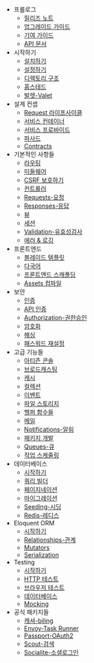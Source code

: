 - 프롤로그
    - [릴리즈 노트](/docs/{{version}}/releases)
    - [업그레이드 가이드](/docs/{{version}}/upgrade)
    - [기여 가이드](/docs/{{version}}/contributions)
    - [API 문서](/api/{{version}})
- 시작하기
    - [설치하기](/docs/{{version}}/installation)
    - [설정하기](/docs/{{version}}/configuration)
    - [디렉토리 구조](/docs/{{version}}/structure)
    - [홈스테드](/docs/{{version}}/homestead)
    - [발렛-Valet](/docs/{{version}}/valet)
- 설계 컨셉
    - [Request 라이프사이클](/docs/{{version}}/lifecycle)
    - [서비스 컨테이너](/docs/{{version}}/container)
    - [서비스 프로바이드](/docs/{{version}}/providers)
    - [파사드](/docs/{{version}}/facades)
    - [Contracts](/docs/{{version}}/contracts)
- 기본적인 사항들
    - [라우팅](/docs/{{version}}/routing)
    - [미들웨어](/docs/{{version}}/middleware)
    - [CSRF 보호하기](/docs/{{version}}/csrf)
    - [컨트롤러](/docs/{{version}}/controllers)
    - [Requests-요청](/docs/{{version}}/requests)
    - [Responses-응답](/docs/{{version}}/responses)
    - [뷰](/docs/{{version}}/views)
    - [세션](/docs/{{version}}/session)
    - [Validation-유효성검사](/docs/{{version}}/validation)
    - [에러 & 로깅](/docs/{{version}}/errors)
- 프론트엔드
    - [블레이드 템플릿](/docs/{{version}}/blade)
    - [다국어](/docs/{{version}}/localization)
    - [프론트엔드 스캐폴딩](/docs/{{version}}/frontend)
    - [Assets 컴파일](/docs/{{version}}/mix)
- 보안
    - [인증](/docs/{{version}}/authentication)
    - [API 인증](/docs/{{version}}/passport)
    - [Authorization-권한승인](/docs/{{version}}/authorization)
    - [암호화](/docs/{{version}}/encryption)
    - [해싱](/docs/{{version}}/hashing)
    - [패스워드 재설정](/docs/{{version}}/passwords)
- 고급 기능들
    - [아티즌 콘솔](/docs/{{version}}/artisan)
    - [브로드캐스팅](/docs/{{version}}/broadcasting)
    - [캐시](/docs/{{version}}/cache)
    - [컬렉션](/docs/{{version}}/eloquent-collections)
    - [이벤트](/docs/{{version}}/events)
    - [파일 스토리지](/docs/{{version}}/filesystem)
    - [헬퍼 함수들](/docs/{{version}}/helpers)
    - [메일](/docs/{{version}}/mail)
    - [Notifications-알림](/docs/{{version}}/notifications)
    - [패키지 개발](/docs/{{version}}/packages)
    - [Queues-큐](/docs/{{version}}/queues)
    - [작업 스케줄링](/docs/{{version}}/scheduling)
- 데이터베이스
    - [시작하기](/docs/{{version}}/database)
    - [쿼리 빌더](/docs/{{version}}/queries)
    - [페이지네이션](/docs/{{version}}/pagination)
    - [마이그레이션](/docs/{{version}}/migrations)
    - [Seeding-시딩](/docs/{{version}}/seeding)
    - [Redis-레디스](/docs/{{version}}/redis)
- Eloquent ORM
    - [시작하기](/docs/{{version}}/eloquent)
    - [Relationships-관계](/docs/{{version}}/eloquent-relationships)
    - [Mutators](/docs/{{version}}/eloquent-mutators)
    - [Serialization](/docs/{{version}}/eloquent-serialization)
- Testing
    - [시작하기](/docs/{{version}}/testing)
    - [HTTP 테스트](/docs/{{version}}/http-tests)
    - [브라우저 테스트](/docs/{{version}}/dusk)
    - [데이터베이스](/docs/{{version}}/database-testing)
    - [Mocking](/docs/{{version}}/mocking)
- 공식 패키지들
    - [캐셔-biling](/docs/{{version}}/billing)
    - [Envoy-Task Runner](/docs/{{version}}/envoy)
    - [Passport-OAuth2](/docs/{{version}}/passport)
    - [Scout-검색](/docs/{{version}}/scout)
    - [Socialite-소셜로그인](https://github.com/laravel/socialite)
